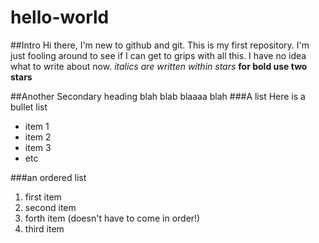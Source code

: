 # hello-world
##Intro
Hi there, I'm new to github and git. This is my first repository. I'm just fooling around to see if I can get to grips with all this. 
I have no idea what to write about now.
*italics are written within stars*
**for bold use two stars**

##Another Secondary heading
blah blab blaaaa blah
###A list
Here is a bullet list
* item 1
* item 2
* item 3
* etc

###an ordered list
1. first item
2. second item
4. forth item (doesn't have to come in order!)
3. third item

